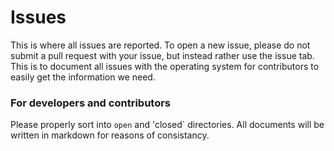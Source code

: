 # Issues
This is where all issues are reported. To open a new issue, please do not submit a pull request with your issue, but instead rather use the issue tab. This is to document all issues with the operating system for contributors to easily get the information we need.

### For developers and contributors
Please properly sort into `open` and 'closed` directories. All documents will be written in markdown for reasons of consistancy.
